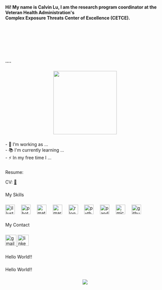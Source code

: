
###

<h4 align="left">Hi! My name is Calvin Lu, I am the research program coordinator at the Veteran Health Administration's <br>Complex Exposure Threats Center of Excellence (CETCE).   <br><br><br><br><br><br><br><br>....</h4>

###

<div align="center">
  <img height="200" src="https://storage.googleapis.com/gweb-uniblog-publish-prod/original_images/Dino_non-birthday_version.gif"  />
</div>

###

<p align="left">- 🔬 I’m working as ...<br>- 📚 I'm currently learning ...<br>- ⚡ In my free time I ...</p>

###
Resume: 

CV: [📑](https://drive.google.com/file/d/1yba6Utbz-Nh60Z7Cs_Ra09VDN_ioidng/view?usp=drive_link)


###

<p align="left">My Skills</p>

###

<div align="left">
  <img src="https://cdn.jsdelivr.net/gh/devicons/devicon/icons/illustrator/illustrator-plain.svg" height="30" alt="illustrator logo"  />
  <img width="12" />
  <img src="https://cdn.jsdelivr.net/gh/devicons/devicon/icons/photoshop/photoshop-plain.svg" height="30" alt="photoshop logo"  />
  <img width="12" />
  <img src="https://cdn.jsdelivr.net/gh/devicons/devicon/icons/matlab/matlab-original.svg" height="30" alt="matlab logo"  />
  <img width="12" />
  <img src="https://cdn.jsdelivr.net/gh/devicons/devicon/icons/markdown/markdown-original.svg" height="30" alt="markdown logo"  />
  <img width="12" />
  <img src="https://cdn.jsdelivr.net/gh/devicons/devicon/icons/r/r-original.svg" height="30" alt="r logo"  />
  <img width="12" />
  <img src="https://cdn.jsdelivr.net/gh/devicons/devicon/icons/python/python-original.svg" height="30" alt="python logo"  />
  <img width="12" />
  <img src="https://cdn.jsdelivr.net/gh/devicons/devicon/icons/pandas/pandas-original.svg" height="30" alt="pandas logo"  />
  <img width="12" />
  <img src="https://cdn.jsdelivr.net/gh/devicons/devicon/icons/microsoftsqlserver/microsoftsqlserver-plain.svg" height="30" alt="microsoftsqlserver logo"  />
  <img width="12" />
  <img src="https://skillicons.dev/icons?i=github" height="30" alt="github logo"  />
</div>

###

<p align="left">My Contact</p>

###

<div align="left">
  <a href="lu.calvin91@gmail.com" target="_blank">
    <img src="https://img.shields.io/static/v1?message=Gmail&logo=gmail&label=&color=D14836&logoColor=white&labelColor=&style=for-the-badge" height="35" alt="gmail logo"  />
  </a>
  <a href="https://www.linkedin.com/in/calvin-lu-5360743b/" target="_blank">
    <img src="https://img.shields.io/static/v1?message=LinkedIn&logo=linkedin&label=&color=0077B5&logoColor=white&labelColor=&style=for-the-badge" height="35" alt="linkedin logo"  />
  </a>
</div>

###

<p align="left">Hello World!!</p>

###

<p align="left">Hello World!!</p>

###

<div align="center">
  <img src="https://profile-counter.glitch.me/lucalvin91/count.svg?"  />
</div>

###
<!---
lucalvin91/lucalvin91 is a ✨ special ✨ repository because its `README.md` (this file) appears on your GitHub profile.
You can click the Preview link to take a look at your changes.
--->
